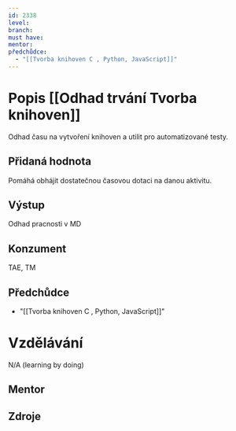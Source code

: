 ```yaml
---
id: 2338
level: 
branch: 
must have: 
mentor: 
předchůdce: 
  - "[[Tvorba knihoven C , Python, JavaScript]]"
---
```



# Popis [[Odhad trvání Tvorba knihoven]]
Odhad času na vytvoření knihoven a utilit pro automatizované testy.

## Přidaná hodnota
Pomáhá obhájit dostatečnou časovou dotaci na danou aktivitu.

## Výstup
Odhad pracnosti v MD

## Konzument
TAE, TM

## Předchůdce

  - "[[Tvorba knihoven C , Python, JavaScript]]"

# Vzdělávání
N/A (learning by doing)

## Mentor


## Zdroje